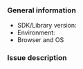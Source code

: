 ### General information

* SDK/Library version: <!-- Example: 1.2.3 -->
* Environment: <!-- Is this issue in Sandbox or Production? -->
* Browser and OS <!-- Example: Chrome 56.0.2924.87 (64-bit) on MacOS 10.12.3 -->

### Issue description

<!-- To help us quickly reproduce your issue, include as many details as possible, such as logs, steps to reproduce, and so on.  If the issue reports a new feature, follow the [user story](https://en.wikipedia.org/wiki/User_story) format to clearly describe the use case. -->

<!-- NOTE: Please do not open an issue for translation requests for new languages. We support the same languages that are supported by PayPal, and have a dedicated localization team to provide the translations.

If there is an error in a specific translation, you may open an issue here and we will escalate it to the localization team.
-->